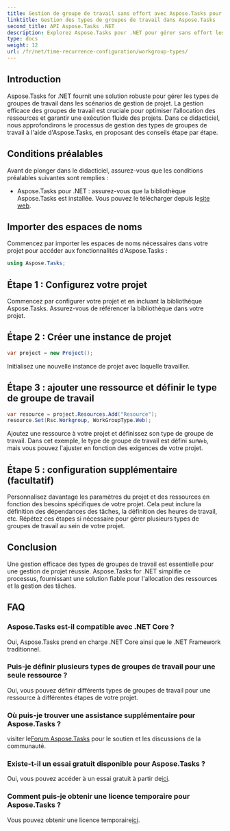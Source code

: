 ```yaml
---
title: Gestion de groupe de travail sans effort avec Aspose.Tasks pour .NET
linktitle: Gestion des types de groupes de travail dans Aspose.Tasks
second_title: API Aspose.Tasks .NET
description: Explorez Aspose.Tasks pour .NET pour gérer sans effort les types de groupes de travail dans votre projet. Optimisez l’allocation des ressources et améliorez la gestion de projet.
type: docs
weight: 12
url: /fr/net/time-recurrence-configuration/workgroup-types/
---
```

## Introduction
Aspose.Tasks for .NET fournit une solution robuste pour gérer les types de groupes de travail dans les scénarios de gestion de projet. La gestion efficace des groupes de travail est cruciale pour optimiser l’allocation des ressources et garantir une exécution fluide des projets. Dans ce didacticiel, nous approfondirons le processus de gestion des types de groupes de travail à l'aide d'Aspose.Tasks, en proposant des conseils étape par étape.
## Conditions préalables
Avant de plonger dans le didacticiel, assurez-vous que les conditions préalables suivantes sont remplies :
-  Aspose.Tasks pour .NET : assurez-vous que la bibliothèque Aspose.Tasks est installée. Vous pouvez le télécharger depuis le[site web](https://releases.aspose.com/tasks/net/).
## Importer des espaces de noms
Commencez par importer les espaces de noms nécessaires dans votre projet pour accéder aux fonctionnalités d'Aspose.Tasks :
```csharp
using Aspose.Tasks;
```
## Étape 1 : Configurez votre projet
Commencez par configurer votre projet et en incluant la bibliothèque Aspose.Tasks. Assurez-vous de référencer la bibliothèque dans votre projet.
## Étape 2 : Créer une instance de projet
```csharp
var project = new Project();
```
Initialisez une nouvelle instance de projet avec laquelle travailler.
## Étape 3 : ajouter une ressource et définir le type de groupe de travail
```csharp
var resource = project.Resources.Add("Resource");
resource.Set(Rsc.Workgroup, WorkGroupType.Web);
```
 Ajoutez une ressource à votre projet et définissez son type de groupe de travail. Dans cet exemple, le type de groupe de travail est défini sur`Web`, mais vous pouvez l'ajuster en fonction des exigences de votre projet.
## Étape 5 : configuration supplémentaire (facultatif)
Personnalisez davantage les paramètres du projet et des ressources en fonction des besoins spécifiques de votre projet. Cela peut inclure la définition des dépendances des tâches, la définition des heures de travail, etc.
Répétez ces étapes si nécessaire pour gérer plusieurs types de groupes de travail au sein de votre projet.
## Conclusion
Une gestion efficace des types de groupes de travail est essentielle pour une gestion de projet réussie. Aspose.Tasks for .NET simplifie ce processus, fournissant une solution fiable pour l'allocation des ressources et la gestion des tâches.
## FAQ
### Aspose.Tasks est-il compatible avec .NET Core ?
Oui, Aspose.Tasks prend en charge .NET Core ainsi que le .NET Framework traditionnel.
### Puis-je définir plusieurs types de groupes de travail pour une seule ressource ?
Oui, vous pouvez définir différents types de groupes de travail pour une ressource à différentes étapes de votre projet.
### Où puis-je trouver une assistance supplémentaire pour Aspose.Tasks ?
 visiter le[Forum Aspose.Tasks](https://forum.aspose.com/c/tasks/15) pour le soutien et les discussions de la communauté.
### Existe-t-il un essai gratuit disponible pour Aspose.Tasks ?
 Oui, vous pouvez accéder à un essai gratuit à partir de[ici](https://releases.aspose.com/).
### Comment puis-je obtenir une licence temporaire pour Aspose.Tasks ?
 Vous pouvez obtenir une licence temporaire[ici](https://purchase.aspose.com/temporary-license/).